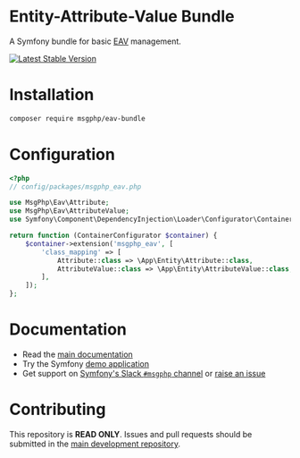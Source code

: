 # Entity-Attribute-Value Bundle

A Symfony bundle for basic [EAV](https://en.wikipedia.org/wiki/Entity%E2%80%93attribute%E2%80%93value_model) management.

[![Latest Stable Version][packagist:img]][packagist]

# Installation

```bash
composer require msgphp/eav-bundle
```

# Configuration

```php
<?php
// config/packages/msgphp_eav.php

use MsgPhp\Eav\Attribute;
use MsgPhp\Eav\AttributeValue;
use Symfony\Component\DependencyInjection\Loader\Configurator\ContainerConfigurator;

return function (ContainerConfigurator $container) {
    $container->extension('msgphp_eav', [
        'class_mapping' => [
            Attribute::class => \App\Entity\Attribute::class,
            AttributeValue::class => \App\Entity\AttributeValue::class,
        ],
    ]);
};
```

# Documentation

- Read the [main documentation](https://msgphp.github.io/docs/)
- Try the Symfony [demo application](https://github.com/msgphp/symfony-demo-app)
- Get support on [Symfony's Slack `#msgphp` channel](https://symfony.com/slack-invite) or [raise an issue](https://github.com/msgphp/msgphp/issues/new)

# Contributing

This repository is **READ ONLY**. Issues and pull requests should be submitted in the
[main development repository](https://github.com/msgphp/msgphp).

[packagist]: https://packagist.org/packages/msgphp/eav-bundle
[packagist:img]: https://img.shields.io/packagist/v/msgphp/eav-bundle.svg?style=flat-square
